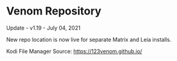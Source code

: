 # Venom Repository

Update - v1.19 - July 04, 2021

New repo location is now live for separate Matrix and Leia installs.

Kodi File Manager Source:
https://123venom.github.io/









